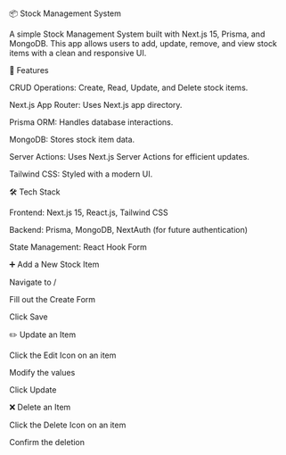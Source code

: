 📦 Stock Management System

A simple Stock Management System built with Next.js 15, Prisma, and MongoDB. This app allows users to add, update, remove, and view stock items with a clean and responsive UI.

🚀 Features

CRUD Operations: Create, Read, Update, and Delete stock items.

Next.js App Router: Uses Next.js app directory.

Prisma ORM: Handles database interactions.

MongoDB: Stores stock item data.

Server Actions: Uses Next.js Server Actions for efficient updates.

Tailwind CSS: Styled with a modern UI.

🛠 Tech Stack

Frontend: Next.js 15, React.js, Tailwind CSS

Backend: Prisma, MongoDB, NextAuth (for future authentication)

State Management: React Hook Form

➕ Add a New Stock Item

Navigate to /

Fill out the Create Form

Click Save

✏️ Update an Item

Click the Edit Icon on an item

Modify the values

Click Update

❌ Delete an Item

Click the Delete Icon on an item

Confirm the deletion

